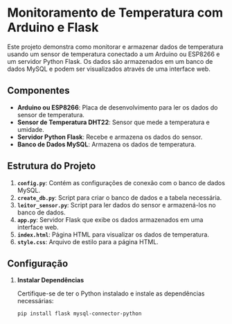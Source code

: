 # Monitoramento de Temperatura com Arduino e Flask

Este projeto demonstra como monitorar e armazenar dados de temperatura usando um sensor de temperatura conectado a um Arduino ou ESP8266 e um servidor Python Flask. Os dados são armazenados em um banco de dados MySQL e podem ser visualizados através de uma interface web.

## Componentes

- **Arduino ou ESP8266**: Placa de desenvolvimento para ler os dados do sensor de temperatura.
- **Sensor de Temperatura DHT22**: Sensor que mede a temperatura e umidade.
- **Servidor Python Flask**: Recebe e armazena os dados do sensor.
- **Banco de Dados MySQL**: Armazena os dados de temperatura.

## Estrutura do Projeto

1. **`config.py`**: Contém as configurações de conexão com o banco de dados MySQL.
2. **`create_db.py`**: Script para criar o banco de dados e a tabela necessária.
3. **`leitor_sensor.py`**: Script para ler dados do sensor e armazená-los no banco de dados.
4. **`app.py`**: Servidor Flask que exibe os dados armazenados em uma interface web.
5. **`index.html`**: Página HTML para visualizar os dados de temperatura.
6. **`style.css`**: Arquivo de estilo para a página HTML.

## Configuração

1. **Instalar Dependências**

   Certifique-se de ter o Python instalado e instale as dependências necessárias:

   ```bash
   pip install flask mysql-connector-python
